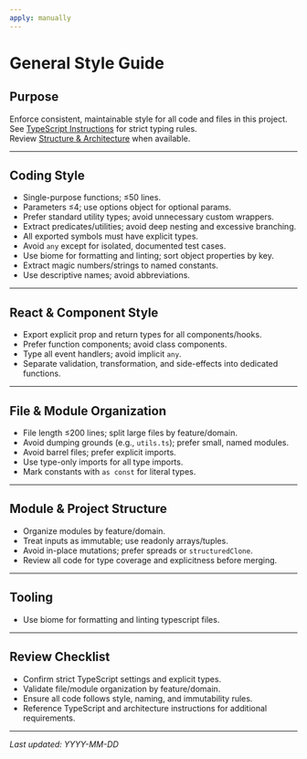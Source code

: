 ```yaml
---
apply: manually
---
```


# General Style Guide

## Purpose

Enforce consistent, maintainable style for all code and files in this project.  
See [TypeScript Instructions](./typescript.md) for strict typing rules.  
Review [Structure & Architecture](./structure-architecture.md) when available.

---

## Coding Style

- Single-purpose functions; ≤50 lines.
- Parameters ≤4; use options object for optional params.
- Prefer standard utility types; avoid unnecessary custom wrappers.
- Extract predicates/utilities; avoid deep nesting and excessive branching.
- All exported symbols must have explicit types.
- Avoid `any` except for isolated, documented test cases.
- Use biome for formatting and linting; sort object properties by key.
- Extract magic numbers/strings to named constants.
- Use descriptive names; avoid abbreviations.

---

## React & Component Style

- Export explicit prop and return types for all components/hooks.
- Prefer function components; avoid class components.
- Type all event handlers; avoid implicit `any`.
- Separate validation, transformation, and side-effects into dedicated functions.

---

## File & Module Organization

- File length ≤200 lines; split large files by feature/domain.
- Avoid dumping grounds (e.g., `utils.ts`); prefer small, named modules.
- Avoid barrel files; prefer explicit imports.
- Use type-only imports for all type imports.
- Mark constants with `as const` for literal types.

---

## Module & Project Structure

- Organize modules by feature/domain.
- Treat inputs as immutable; use readonly arrays/tuples.
- Avoid in-place mutations; prefer spreads or `structuredClone`.
- Review all code for type coverage and explicitness before merging.

---

## Tooling

- Use biome for formatting and linting typescript files.

---

## Review Checklist

- Confirm strict TypeScript settings and explicit types.
- Validate file/module organization by feature/domain.
- Ensure all code follows style, naming, and immutability rules.
- Reference TypeScript and architecture instructions for additional requirements.

---

_Last updated: YYYY-MM-DD_
